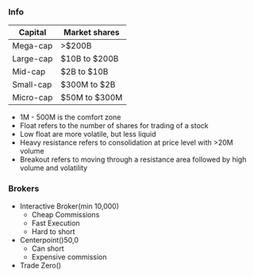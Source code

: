 
### Info
|Capital|Market shares|
|--|--|
| Mega-cap | >$200B|
| Large-cap | $10B to $200B|
| Mid-cap | $2B to $10B|
| Small-cap | $300M to $2B|
| Micro-cap | $50M to $300M|

* 1M - 500M is the comfort zone
* Float refers to the number of shares for trading of a stock
* Low float are more volatile, but less liquid
* Heavy resistance refers to consolidation at price level with >20M volume
* Breakout refers to moving through a resistance area followed by high volume and volatility

### Brokers

* Interactive Broker(min 10,000)
	* Cheap Commissions
	* Fast Execution
	* Hard to short
* Centerpoint()50,0
	* Can short
	* Expensive commission
* Trade Zero()
<!--stackedit_data:
eyJoaXN0b3J5IjpbLTIwMzkwNzIwMDAsLTIwNzYwMjI1MzgsMT
Y4MTk1NDc2NiwyOTYzOTE5NTgsMTIzODQ5NTI0MywtMjA4ODc0
NjYxMl19
-->